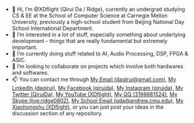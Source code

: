 - 👋 Hi, I’m @XDflight (Qirui Da / Ridge), currently an undergrad studying CS & EE at the School of Computer Science at Carnegie Mellon University, previously a high-school student from Beijing National Day School International Department. 
- 👀 I’m interested in a lot of stuff, especially something about underlying development - things that are really fundamental but extremely important.
- 🌱 I’m currently doing stuff related to AI, Audio Processing, DSP, FPGA & ASIC. 
- 💞️ I’m looking to collaborate on projects which involve both hardwares and softwares. 
- 📫 You can contact me through [My Email (daqirui@gmail.com)](mailto:daqirui@gmail.com), [My LinkedIn (daqirui)](https://www.linkedin.com/in/daqirui), [My Facebook (qiruida)](https://facebook.com/qiruida), [My Instagram (qiruida)](https://www.instagram.com/qiruida?igsh=MXA1ZzBxaHVodHIwdg==), [My Twitter (QiruiDa)](https://x.com/QiruiDa?s=09), [My YouTube (XDflight)](http://www.youtube.com/@XDflight), [My QQ (3198681524)](#), [My Skype (live:ridge0802)](#), [My School Email (qda@andrew.cmu.edu)](mailto:qda@andrew.cmu.edu), [My Xiaohongshu (XDflight)](https://www.xiaohongshu.com/user/profile/65b469f5000000000d01f225?xhsshare=CopyLink&appuid=65b469f5000000000d01f225&apptime=1715162274), or you can just post your ideas in the discussion section of any repository. 

<!---
XDflight/XDflight is a ✨ special ✨ repository because its `README.md` (this file) appears on your GitHub profile.
You can click the Preview link to take a look at your changes.
--->
